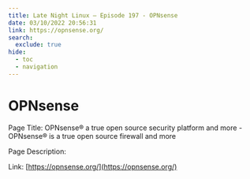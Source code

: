 ```yaml
---
title: Late Night Linux – Episode 197 - OPNsense
date: 03/10/2022 20:56:31
link: https://opnsense.org/
search:
  exclude: true
hide:
  - toc
  - navigation
---
```


# OPNsense

Page Title: OPNsense® a true open source security platform and more - OPNsense® is a true open source firewall and more

Page Description:  

Link: [https://opnsense.org/](https://opnsense.org/)